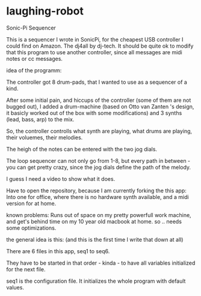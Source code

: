 # laughing-robot
Sonic-Pi Sequencer


This is a sequencer I wrote in SonicPi, for the cheapest USB controller I could find on Amazon. The dj4all by dj-tech. It should be quite ok to modify that this program to use another controller, since all messages are midi notes or cc messages.

idea of the programm:

The controller got 8 drum-pads, that I wanted to use as a sequencer of a kind. 

After some initial pain, and hiccups of the controller (some of them are not bugged out), I added a drum-machine (based on  Otto van Zanten 's design, it basicly worked out of the box with some modifications) and 3 synths (lead, bass, arp)  to the mix.

So, the controller controlls what synth are playing, what drums are playing, their voluemes, their melodies.

The heigh of the notes can be entered with the two jog dials.

The loop sequencer can not only go from 1-8, but every path in between - you can get pretty crazy, since the jog dials define the path of the melody. 


I guess I need a video to show what it does.



Have to open the repository, because I am currently forking the this app: Into one for office, where there is no hardware synth available, and a midi version for at home.

known problems: Runs out of space on my pretty powerfull work machine, and get's behind time on my 10 year old macbook at home.
so .. needs some optimizations.





the general idea is this:
(and this is the first time I write that down at all)

There are 6 files in this app, seq1 to seq6. 

They have to be started in that order - kinda - to have all variables initialized for the next file.

seq1 is the configuration file. It initializes the whole program with default values.






